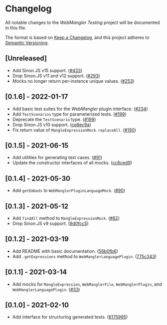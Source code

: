 # Changelog

All notable changes to the _WebMangler Testing_ project will be documented in
this file.

The format is based on [Keep a Changelog], and this project adheres to [Semantic
Versioning].

## [Unreleased]

- Add Sinon.JS v15 support. ([#433])
- Drop Sinon.JS v11 and v12 support. ([#293])
- Mocks no longer return per-instance unique values. ([#253])

## [0.1.6] - 2022-01-17

- Add basic test suites for the _WebMangler_ plugin interface. ([#234])
- Add `TestScenarios` type for parameterized tests. ([#199])
- Deprecate the `TestScenario` type. ([#199])
- Drop Sinon.JS v10 support. ([ce8ec9a])
- Fix return value of `MangleExpressionMock.replaceAll`. ([#190])

## [0.1.5] - 2021-06-15

- Add utilities for generating test cases. ([#91])
- Update the constructor interfaces of all mocks. ([cc6ced9])

## [0.1.4] - 2021-05-30

- Add `getEmbeds` to `WebManglerPluginLanguageMock`. ([#90])

## [0.1.3] - 2021-05-12

- Add `findAll` method to `MangleExpressionMock`. ([#82])
- Drop Sinon.JS v9 support. ([9d0fcc5])

## [0.1.2] - 2021-03-19

- Add README with basic documentation. ([56b0fb6])
- Add `.getExpressions` method to `WebManglerLanguagePlugin`. ([775c343])

## [0.1.1] - 2021-03-14

- Add mocks for `MangleExpression`, `WebManglerFile`, `WebManglerPlugin`, and
  `WebManglerLanguagePlugin`. ([#33])

## [0.1.0] - 2021-02-10

- Add interface for structuring generated tests. ([6175995])

[#33]: https://github.com/ericcornelissen/webmangler/pull/33
[#82]: https://github.com/ericcornelissen/webmangler/pull/82
[#90]: https://github.com/ericcornelissen/webmangler/pull/90
[#91]: https://github.com/ericcornelissen/webmangler/pull/91
[#190]: https://github.com/ericcornelissen/webmangler/pull/190
[#199]: https://github.com/ericcornelissen/webmangler/pull/199
[#234]: https://github.com/ericcornelissen/webmangler/pull/234
[#253]: https://github.com/ericcornelissen/webmangler/pull/253
[#293]: https://github.com/ericcornelissen/webmangler/pull/293
[#433]: https://github.com/ericcornelissen/webmangler/pull/433
[56b0fb6]: https://github.com/ericcornelissen/webmangler/commit/56b0fb6c3755d84d556c528610dc7387d6327b47
[6175995]: https://github.com/ericcornelissen/webmangler/commit/617599564ec741f4b5a6ca0f47295f3db1817fb5
[775c343]: https://github.com/ericcornelissen/webmangler/commit/775c34321bad41e9171b70ed5a33d72d793bf0f6
[9d0fcc5]: https://github.com/ericcornelissen/webmangler/commit/9d0fcc53ea98edb7a5f2c6e9865d7984c9983219
[cc6ced9]: https://github.com/ericcornelissen/webmangler/commit/cc6ced997bb1cf52ed76fdeab94c0e0e17edad48
[ce8ec9a]: https://github.com/ericcornelissen/webmangler/commit/ce8ec9a6218cbbb8c32930a1737ec4c62254f615
[keep a changelog]: https://keepachangelog.com/en/1.0.0/ "Keep a CHANGELOG"
[semantic versioning]: https://semver.org/spec/v2.0.0.html "Semantic versioning"
